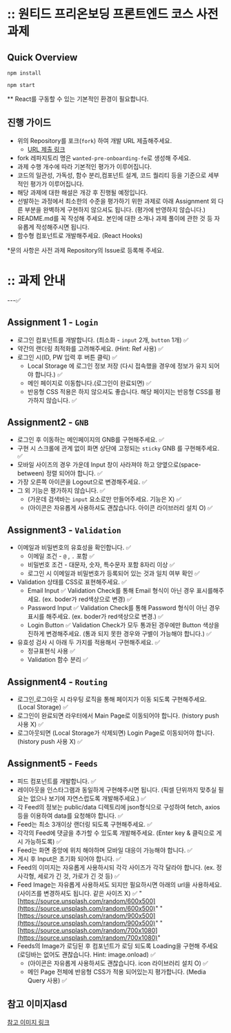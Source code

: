# :: 원티드 프리온보딩 프론트엔드 코스 사전과제

## Quick Overview

```
npm install

npm start
```

\*\* React를 구동할 수 있는 기본적인 환경이 필요합니다.

## 진행 가이드

- 위의 Repository를 포크(`fork`) 하여 개발 URL 제출해주세요.
  - [URL 제출 링크](https://forms.gle/LcXnfrgtQp5MRrdU8)
- fork 레파지토리 명은 `wanted-pre-onboarding-fe`로 생성해 주세요.
- 과제 수행 개수에 따라 기본적인 평가가 이루어집니다.
- 코드의 일관성, 가독성, 함수 분리,컴포넌트 설계, 코드 퀄리티 등을 기준으로 세부적인 평가가 이루어집니다.
- 해당 과제에 대한 해설은 개강 후 진행될 예정입니다.
- 선발하는 과정에서 최소한의 수준을 평가하기 위한 과제로 아래 Assignment 외 다른 부분을 완벽하게 구현하지 않으셔도 됩니다. (평가에 반영하지 않습니다.)
- README.md를 꼭 작성해 주세요. 본인에 대한 소개나 과제 풀이에 관한 것 등 자유롭게 작성해주시면 됩니다.
- 함수형 컴포넌트로 개발해주세요. (React Hooks)

\*문의 사항은 사전 과제 Repository의 Issue로 등록해 주세요.

# :: 과제 안내

---✅

## Assignment 1 - `Login`

- 로그인 컴포넌트를 개발합니다. (최소화 - `input` 2개, `button` 1개) ✅
- 약간의 랜더링 최적화를 고려해주세요. (Hint: Ref 사용) ✅
- 로그인 시(ID, PW 입력 후 버튼 클릭) ✅
  - Local Storage 에 로그인 정보 저장 (다시 접속했을 경우에 정보가 유지 되어야 합니다.) ✅
  - 메인 페이지로 이동합니다.(로그인이 완료되면) ✅
  - 반응형 CSS 적용은 하지 않으셔도 좋습니다. 해당 페이지는 반응형 CSS를 평가하지 않습니다. ✅

## Assignment2 - `GNB`

- 로그인 후 이동하는 메인페이지의 GNB를 구현해주세요. ✅
- 구현 시 스크롤에 관계 없이 화면 상단에 고정되는 `sticky` GNB 를 구현해주세요. ✅
- 모바일 사이즈의 경우 가운데 Input 창이 사라져야 하고 양옆으로(space-between) 정렬 되어야 합니다. ✅
- 가장 오른쪽 아이콘을 Logout으로 변경해주세요. ✅
- 그 외 기능은 평가하지 않습니다. ✅
  - (가운데 검색바는 `input` 요소로만 만들어주세요. 기능은 X) ✅
  - (아이콘은 자유롭게 사용하셔도 괜찮습니다. 아이콘 라이브러리 설치 O) ✅

## Assignment3 - `Validation`

- 이메일과 비밀번호의 유효성을 확인합니다. ✅
  - 이메일 조건 - `@` , `.` 포함 ✅
  - 비밀번호 조건 - 대문자, 숫자, 특수문자 포함 8자리 이상 ✅
  - 로그인 시 이메일과 비밀번호가 등록되어 있는 것과 일치 여부 확인 ✅
- Validation 상태를 CSS로 표현해주세요. ✅
  - Email Input ✅
    Validation Check를 통해 Email 형식이 아닌 경우 표시를해주세요. (ex. boder가 red색상으로 변경) ✅
  - Password Input ✅
    Validation Check를 통해 Password 형식이 아닌 경우 표시를 해주세요. (ex. boder가 red색상으로 변경.) ✅
  - Login Button ✅
    Validation Check가 모두 통과된 경우에만 Button 색상을 진하게 변경해주세요. (통과 되지 못한 경우와 구별이 가능해야 합니다.) ✅
- 유효성 검사 시 아래 두 가지를 적용해서 구현해주세요. ✅
  - 정규표현식 사용 ✅
  - Validation 함수 분리 ✅

## Assignment4 - `Routing`

- 로그인,로그아웃 시 라우팅 로직을 통해 페이지가 이동 되도록 구현해주세요. (Local Storage) ✅
- 로그인이 완료되면 라우터에서 Main Page로 이동되어야 합니다. (history push 사용 X) ✅
- 로그아웃되면 (Local Storage가 삭제되면) Login Page로 이동되어야 합니다.(history push 사용 X) ✅

## Assignment5 - `Feeds`

- 피드 컴포넌트를 개발합니다. ✅
- 레이아웃을 인스타그램과 동일하게 구현해주시면 됩니다. (픽셀 단위까지 맞추실 필요는 없으나 보기에 자연스럽도록 개발해주세요.) ✅
- 각 Feed의 정보는 public/data 디렉토리에 json형식으로 구성하여 fetch, axios 등을 이용하여 data를 요청해야 합니다. ✅
- Feed는 최소 3개이상 랜더링 되도록 구현해주세요. ✅
- 각각의 Feed에 댓글을 추가할 수 있도록 개발해주세요. (Enter key & 클릭으로 게시 가능하도록) ✅
- Feed는 화면 중앙에 위치 해야하며 모바일 대응이 가능해야 합니다. ✅
- 게시 후 Input은 초기화 되어야 합니다. ✅
- Feed의 이미지는 자유롭게 사용하시되 각각 사이즈가 각각 달라야 합니다. (ex. 정사각형, 세로가 긴 것, 가로가 긴 것 등) ✅
- Feed Image는 자유롭게 사용하셔도 되지만 필요하시면 아래의 url을 사용하세요.(사이즈를 변경하셔도 됩니다. 같은 사이즈 X) ✅
  "[https://source.unsplash.com/random/600x500](https://source.unsplash.com/random/600x500)"
  "[https://source.unsplash.com/random/900x500](https://source.unsplash.com/random/900x500)"
  "[https://source.unsplash.com/random/700x1080](https://source.unsplash.com/random/700x1080)"
- Feeds의 Image가 로딩된 후 컴포넌트가 로딩 되도록 Loading을 구현해 주세요 (로딩바는 없어도 괜찮습니다. Hint: image.onload) ✅
  - (아이콘은 자유롭게 사용하셔도 괜찮습니다. icon 라이브러리 설치 O) ✅
  - 메인 Page 전체에 반응형 CSS가 적용 되어있는지 평가합니다. (Media Query 사용) ✅

## 참고 이미지asd

[참고 이미지 링크](https://bclef25.notion.site/1ed6d5b2192b45eeb4104a67f6a77250)
